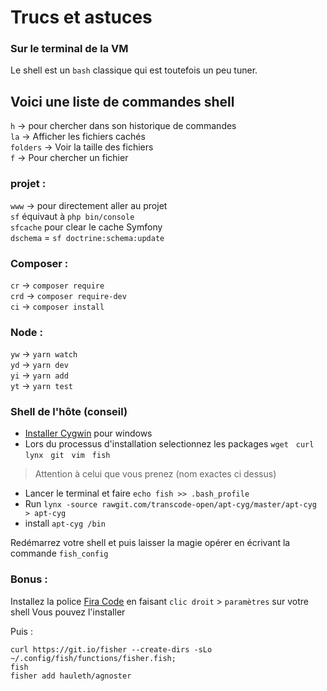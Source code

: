 # Trucs et astuces

### Sur le terminal de la VM
Le shell est un `bash` classique qui est toutefois un peu tuner.

## Voici une liste de commandes shell

`h` &rarr; pour chercher dans son historique de commandes<br>
`la` &rarr; Afficher les fichiers cachés<br>
`folders` &rarr; Voir la taille des fichiers<br>
`f` &rarr; Pour chercher un fichier

### projet :
`www` &rarr; pour directement aller au projet<br>
`sf` équivaut à `php bin/console`<br>
`sfcache` pour clear le cache Symfony <br>
`dschema` = `sf doctrine:schema:update`

### Composer :
`cr` &rarr; `composer require`<br>
`crd` &rarr; `composer require-dev` <br>
`ci` &rarr; `composer install` <br>

### Node :
`yw` &rarr; `yarn watch` <br>
`yd` &rarr; `yarn dev`<br>
`yi` &rarr; `yarn add` <br>
`yt` &rarr; `yarn test` <br>

### Shell de l'hôte (conseil)
- [Installer Cygwin](https://www.cygwin.com/) pour windows
- Lors du processus d'installation selectionnez les packages `wget` &nbsp; `curl` &nbsp; `lynx` &nbsp; `git` &nbsp; `vim` &nbsp; `fish`
> Attention à celui que vous prenez (nom exactes ci dessus)
- Lancer le terminal et faire `echo fish >> .bash_profile`
- Run `lynx -source rawgit.com/transcode-open/apt-cyg/master/apt-cyg > apt-cyg`
- install `apt-cyg /bin`

Redémarrez votre shell et puis laisser la magie opérer en écrivant la commande `fish_config`

### Bonus : 
Installez la police [Fira Code](https://github.com/tonsky/FiraCode/releases/download/1.206/FiraCode_1.206.zip) en faisant `clic droit` > `paramètres` sur votre shell
Vous pouvez l'installer

Puis :
```
curl https://git.io/fisher --create-dirs -sLo ~/.config/fish/functions/fisher.fish;
fish
fisher add hauleth/agnoster
```